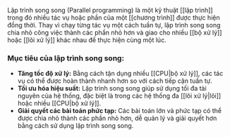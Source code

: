 Lập trình song song (Parallel programming) là một kỹ thuật [[lập trình]] trong đó nhiều tác vụ hoặc phần của một [[chương trình]] được thực hiện đồng thời. Thay vì chạy từng tác vụ một cách tuần tự, lập trình song song chia nhỏ công việc thành các phần nhỏ hơn và giao cho nhiều [[bộ xử lý]] hoặc [[lõi xử lý]] khác nhau để thực hiện cùng một lúc.

### Mục tiêu của lập trình song song:

- **Tăng tốc độ xử lý:** Bằng cách tận dụng nhiều [[CPU|bộ xử lý]], các tác vụ có thể được hoàn thành nhanh hơn so với cách tiếp cận tuần tự.
- **Tối ưu hóa hiệu suất:** Lập trình song song giúp sử dụng tối đa tài nguyên của hệ thống, đặc biệt là trong các hệ thống đa [[lõi xử lý|lõi]] hoặc nhiều [[CPU|bộ xử lý]].
- **Giải quyết các bài toán phức tạp:** Các bài toán lớn và phức tạp có thể được chia nhỏ thành các phần nhỏ hơn, dễ quản lý và giải quyết hơn bằng cách sử dụng lập trình song song.